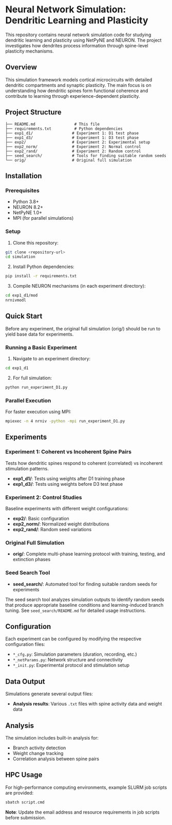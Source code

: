 # Neural Network Simulation: Dendritic Learning and Plasticity

This repository contains neural network simulation code for studying dendritic learning and plasticity using NetPyNE and NEURON. The project investigates how dendrites process information through spine-level plasticity mechanisms.

## Overview

This simulation framework models cortical microcircuits with detailed dendritic compartments and synaptic plasticity. The main focus is on understanding how dendritic spines form functional coherence and contribute to learning through experience-dependent plasticity.

## Project Structure

```
├── README.md                 # This file
├── requirements.txt          # Python dependencies
├── exp1_d1/                 # Experiment 1: D1 test phase
├── exp1_d3/                 # Experiment 1: D3 test phase  
├── exp2/                    # Experiment 2: Experimental setup
├── exp2_norm/               # Experiment 2: Normal control
├── exp2_rand/               # Experiment 2: Random control
├── seed_search/             # Tools for finding suitable random seeds
└── orig/                    # Original full simulation
```

## Installation

### Prerequisites

- Python 3.8+
- NEURON 8.2+
- NetPyNE 1.0+
- MPI (for parallel simulations)

### Setup

1. Clone this repository:
```bash
git clone <repository-url>
cd simulation
```

2. Install Python dependencies:
```bash
pip install -r requirements.txt
```

3. Compile NEURON mechanisms (in each experiment directory):
```bash
cd exp1_d1/mod
nrnivmodl
```

## Quick Start

Before any experiment, the original full simulation (orig/) should be run to yield base data for experiments.

### Running a Basic Experiment

1. Navigate to an experiment directory:
```bash
cd exp1_d1
```

2. For full simulation:
```bash
python run_experiment_D1.py
```

### Parallel Execution

For faster execution using MPI:
```bash
mpiexec -n 4 nrniv -python -mpi run_experiment_D1.py
```

## Experiments

### Experiment 1: Coherent vs Incoherent Spine Pairs

Tests how dendritic spines respond to coherent (correlated) vs incoherent stimulation patterns.

- **exp1_d1/**: Tests using weights after D1 training phase
- **exp1_d3/**: Tests using weights before D3 test phase

### Experiment 2: Control Studies

Baseline experiments with different weight configurations:

- **exp2/**: Basic configuration
- **exp2_norm/**: Normalized weight distributions  
- **exp2_rand/**: Random seed variations

### Original Full Simulation

- **orig/**: Complete multi-phase learning protocol with training, testing, and extinction phases

### Seed Search Tool

- **seed_search/**: Automated tool for finding suitable random seeds for experiments

The seed search tool analyzes simulation outputs to identify random seeds that produce appropriate baseline conditions and learning-induced branch tuning. See `seed_search/README.md` for detailed usage instructions.

## Configuration

Each experiment can be configured by modifying the respective configuration files:

- `*_cfg.py`: Simulation parameters (duration, recording, etc.)
- `*_netParams.py`: Network structure and connectivity
- `*_init.py`: Experimental protocol and stimulation setup

## Data Output

Simulations generate several output files:

- **Analysis results**: Various `.txt` files with spine activity data and weight data

## Analysis

The simulation includes built-in analysis for:

- Branch activity detection  
- Weight change tracking
- Correlation analysis between spine pairs

## HPC Usage

For high-performance computing environments, example SLURM job scripts are provided:

```bash
sbatch script.cmd
```

**Note**: Update the email address and resource requirements in job scripts before submission.

